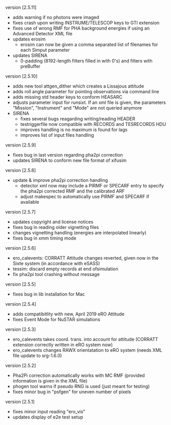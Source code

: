 version [2.5.11]
  - adds warning if no photons were imaged
  - fixes crash upon writing INSTRUME/TELESCOP keys to GTI
    extension
  - fixes use of wrong RMF for PHA background energies if using
    an Advanced Detector XML file
  - updates erosim
    * erosim can now be given a comma separated list of filenames
      for each Simput parameter
  - updates SIRENA
    * 0-padding (8192-length filters filled in with 0's) and
      filters with preBuffer

version [2.5.10]
 - adds new tool attgen_dither which creates a Lissajous attitude
 - adds roll angle parameter for pointing observations via command line
 - adds missing std header keys to conform HEASARC
 - adjusts parameter input for runsixt. If an xml file is given,
   the parameters "Mission", "Instrument" and "Mode" are not queried anymore
 - SIRENA
   * fixes several bugs reagarding writing/reading HEADER
   * testriggerfile now compatible with RECORDS and
     TESRECORDS HDU
   * improves handling is no maximum is found for lags
   * improves list of input files handling

version [2.5.9]
 - fixes bug in last version regarding pha2pi correction
 - updates SIRENA to conform new file format of xifusim

version [2.5.8]
 - update & improve pha2pi correction handling
   * detector xml now may include a PIRMF or SPECARF
     entry to specify the pha2pi corrected RMF and the
     calibrated ARF
   * adjust makespec to automatically use PIRMF and
     SPECARF if available

version [2.5.7]
 - updates copyright and license notices
 - fixes bug in reading older vignetting files
 - changes vignetting handling (energies are interpolated linearly)
 - fixes bug in xmm timing mode

version [2.5.6]
 - ero_calevents: CORRATT Attitude changes reverted, given now
   in the Sixte system (in accordance with eSASS)
 - tessim: discard empty records at end ofsimulation
 - fix pha2pi tool crashing without message

version [2.5.5]
 - fixes bug in lib installation for Mac

version [2.5.4]
 - adds compatibitlity with new, April 2019 eRO Attitude
 - fixes Event Mode for NuSTAR simulations

version [2.5.3]
 - ero_calevents takes coord. trans. into account for attitude
   (CORRATT extension correctly written in eRO system now)
 - ero_calevents changes RAWX orientatation to eRO system
   (needs XML file update to srg-1.6.0)

version [2.5.2]
  - Pha2Pi correction automatically works with MC RMF (provided
    information is given in the XML file)
  - phogen tool warns if pseudo RNG is used (just meant for testing)
  - fixes minor bug in "psfgen" for uneven number of pixels

version [2.5.1]
  - fixes minor input reading "ero_vis"
  - updates display of e2e test setup
